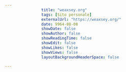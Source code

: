 ---
                title: "weaxsey.org"
                tags: [Sito personale]
                externalUrl: "https://weaxsey.org/"
                date: 9964-08-08
                showDate: false
                showAuthor: false
                showReadingTime: false
                showEdit: false
                showLikes: false
                showViews: false
                layoutBackgroundHeaderSpace: false
                ---

